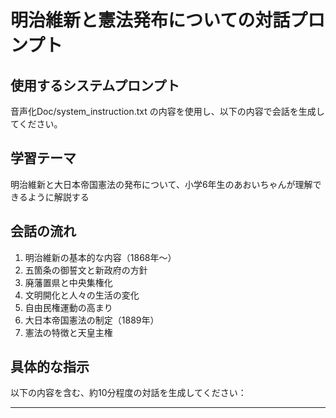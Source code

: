# 明治維新と憲法発布についての対話プロンプト

## 使用するシステムプロンプト
音声化Doc/system_instruction.txt の内容を使用し、以下の内容で会話を生成してください。

## 学習テーマ
明治維新と大日本帝国憲法の発布について、小学6年生のあおいちゃんが理解できるように解説する

## 会話の流れ
1. 明治維新の基本的な内容（1868年〜）
2. 五箇条の御誓文と新政府の方針
3. 廃藩置県と中央集権化
4. 文明開化と人々の生活の変化
5. 自由民権運動の高まり
6. 大日本帝国憲法の制定（1889年）
7. 憲法の特徴と天皇主権

## 具体的な指示
以下の内容を含む、約10分程度の対話を生成してください：

---

<Style instructions>
Speaker 1（ゆうこ先生）: こんにちは、あおいちゃん。今日は明治維新について勉強しましょうね。明治維新って聞いたことはあるかな？

Speaker 2（あおいちゃん）: えっと...江戸時代が終わって、新しい時代になったことかな？でも、詳しくはよくわからないです...

Speaker 1: そうそう！よく知ってるね。江戸時代が終わって明治時代が始まったんだよ。1868年、今から約150年前のことなの。このとき、日本はすごく大きく変わったのよ。

Speaker 2: へぇー、150年前かぁ。すごく昔ですね。どんなふうに変わったんですか？

Speaker 1: まずね、政治の中心が変わったの。江戸時代は将軍様が日本を治めていたでしょう？でも明治維新で、天皇を中心とした新しい政府ができたのよ。

Speaker 2: あ、そうか！だから「王政復古」って言うんですね！でも、どうして急に変わったんですか？

Speaker 1: いい質問ね！実は外国から黒船がやってきて、日本も近代化しないといけなくなったの。そこで新政府は「五箇条の御誓文」という新しい国の方針を決めたのよ。

Speaker 2: ごかじょうのごせいもん...なんだか難しそう...

Speaker 1: 大丈夫、簡単に言うとね、「みんなで話し合って国のことを決めよう」「身分に関係なく能力のある人を大切にしよう」「悪い習慣はやめて、世界から学ぼう」ということを約束したの。

Speaker 2: あ、なるほど！江戸時代の身分制度とかをやめて、新しい国にしようとしたんですね。

Speaker 1: その通り！すごいね、あおいちゃん。そして1871年には「廃藩置県」といって、藩をなくして県を作ったの。今の都道府県の始まりよ。

Speaker 2: えー！じゃあ、お殿様とかはどうなっちゃったんですか？

Speaker 1: 藩主だった人たちは華族という新しい身分になって、東京に住むようになったの。そして中央政府が全国を直接治めるようになったのよ。これを中央集権化って言うんだけど...

Speaker 2: うーん、ちゅうおうしゅうけんか...また難しい言葉が...

Speaker 1: そうね、簡単に言うと、東京の政府が日本全体のルールを決めるようになったということよ。それから、人々の生活も大きく変わったの。これを「文明開化」って言うんだけど、どんな変化があったと思う？

Speaker 2: あ！ちょんまげをやめて、洋服を着るようになったんですよね？社会の教科書で見ました！

Speaker 1: すごい！よく覚えてるね。他にも、牛肉を食べるようになったり、ガス灯で街が明るくなったり、鉄道が走るようになったりしたのよ。1872年には新橋と横浜の間に初めて鉄道が開通したの。

Speaker 2: わぁ、急に西洋みたいになったんですね！でも、みんな喜んでたのかな？

Speaker 1: 実はね、急激な変化に戸惑う人も多かったの。そして政府に対して「もっと国民の意見を聞いてほしい」という声が上がるようになったのよ。これが自由民権運動なの。

Speaker 2: じゆうみんけんうんどう...また新しい言葉だ...

Speaker 1: 板垣退助という人が中心になって、「国民も政治に参加できるようにしよう」という運動を始めたの。「板垣死すとも自由は死せず」という有名な言葉があるのよ。

Speaker 2: かっこいい言葉ですね！でも、政府はどうしたんですか？

Speaker 1: 政府は、まず憲法を作ることにしたの。伊藤博文という人がヨーロッパに行って、いろんな国の憲法を勉強してきたのよ。特にドイツの憲法を参考にしたんだって。

Speaker 2: いとうひろぶみ...聞いたことあります！お札の人ですよね？

Speaker 1: そう！昔の千円札の人よ。よく知ってるね。そして1889年2月11日、ついに大日本帝国憲法が発布されたの。

Speaker 2: たいにっぽんていこくけんぽう...すごく強そうな名前ですね。

Speaker 1: そうね。この憲法の一番の特徴は、天皇に主権があるということ。つまり、天皇が国の最高の決定権を持っているということなの。

Speaker 2: えっと...じゃあ、国民はどうなるんですか？

Speaker 1: 国民は「臣民」と呼ばれて、天皇に従う立場だったの。でも、帝国議会という国会ができて、選挙で選ばれた議員が法律を作ることができるようになったのよ。

Speaker 2: あ、少しは国民の意見も聞いてもらえるようになったんですね！

Speaker 1: そうなの。ただし、選挙権があったのは税金をたくさん払っている男性だけで、全体の約1％の人しか投票できなかったのよ。

Speaker 2: えー！1％だけ？それじゃあ、ほとんどの人は選挙できなかったんですね...

Speaker 1: その通り。今の日本国憲法とは大きく違うでしょう？でも、当時のアジアでは初めての近代的な憲法だったから、とても画期的だったのよ。

Speaker 2: なるほど...少しずつ近代的な国になっていったんですね。でも覚えることがたくさんで大変です...

Speaker 1: 大丈夫よ、あおいちゃん。大切なのは「なぜそうなったのか」を理解することなの。明治維新は、日本が近代国家になるための大きな転換点だったということを覚えておいてね。

Speaker 2: はい！江戸時代が終わって、天皇中心の新しい政府ができて、西洋の文化を取り入れて、憲法も作った...ということですね！

Speaker 1: 素晴らしい！完璧にまとめられたね。あおいちゃん、本当によく頑張ったわ。次回は日清・日露戦争について勉強しましょうね。

Speaker 2: はい！ゆうこ先生の説明、とってもわかりやすかったです。ありがとうございました！

---

## 音声生成時の注意事項
- ゆうこ先生：落ち着いた優しい女性の声
- あおいちゃん：明るく元気な小学生の女の子の声
- 会話のテンポは自然に、あおいちゃんの理解度に合わせてゆっくりめに
- 難しい用語が出てきたときは、ゆうこ先生が必ず噛み砕いて説明する
- あおいちゃんの「わからない」という反応を大切にし、決して急がない